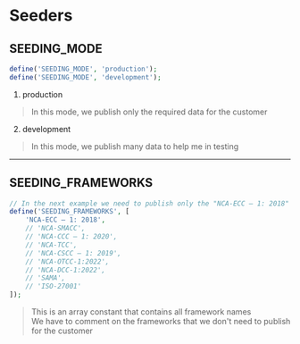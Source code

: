 # Seeders

## SEEDING_MODE
```php
define('SEEDING_MODE', 'production');
define('SEEDING_MODE', 'development');
```
1. production
> In this mode, we publish only the required data for the customer

2. development
> In this mode, we publish many data to help me in testing
---
## SEEDING_FRAMEWORKS
```php
// In the next example we need to publish only the "NCA-ECC – 1: 2018" framework with its related controls
define('SEEDING_FRAMEWORKS', [
    'NCA-ECC – 1: 2018',
    // 'NCA-SMACC',
    // 'NCA-CCC – 1: 2020',
    // 'NCA-TCC',
    // 'NCA-CSCC – 1: 2019',
    // 'NCA-OTCC-1:2022',
    // 'NCA-DCC-1:2022',
    // 'SAMA',
    // 'ISO-27001'
]);
```
> This is an array constant that contains all framework names<br>
> We have to comment on the frameworks that we don't need to publish for the customer
